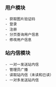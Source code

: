 ### 用户模块
    - 获取图片验证码
    - 登录
    - 注册
    - 分页查询用户信息
    - 修改用户信息
### 站内信模块
    - 一对一发送站内信
    - 管理员广播
    - 读取站内信（未读和已读）
    - 一对多发送站内信
    
